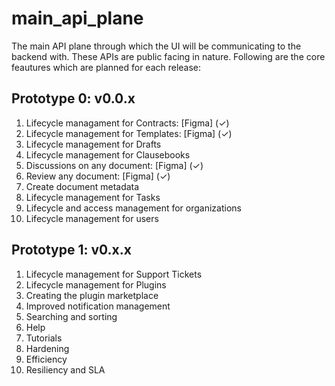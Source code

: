 # main_api_plane
The main API plane through which the UI will be communicating to the backend with. These APIs are public facing in nature.
Following are the core feautures which are planned for each release:

## Prototype 0: v0.0.x
1. Lifecycle managament for Contracts:    [Figma] (✓)
2. Lifecycle management for Templates:    [Figma] (✓)
3. Lifecycle management for Drafts
4. Lifecycle management for Clausebooks
5. Discussions on any document:           [Figma] (✓)
6. Review any document:                   [Figma] (✓)
7. Create document metadata
8. Lifecycle management for Tasks
9. Lifecycle and access management for organizations
10. Lifecycle management for users
   

## Prototype 1: v0.x.x
1. Lifecycle management for Support Tickets
2. Lifecycle management for Plugins
3. Creating the plugin marketplace
4. Improved notification management
5. Searching and sorting
6. Help
7. Tutorials
8. Hardening
9. Efficiency
10. Resiliency and SLA
